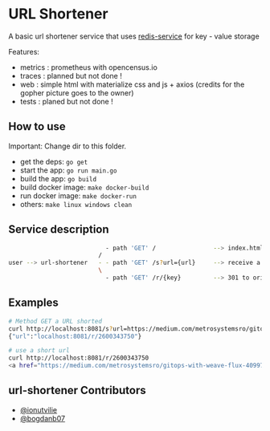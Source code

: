 # URL Shortener

A basic url shortener service that uses [redis-service](https://github.com/metrosystems-cpe/GopherLab/tree/master/redis-service) for key - value storage

Features:

- metrics : prometheus with opencensus.io
- traces  : planned but not done !
- web     : simple html with materialize css and js + axios (credits for the gopher picture goes to the owner)
- tests   : planed but not done !

## How to use

Important: Change dir to this folder.

- get the deps: `go get`
- start the app: `go run main.go`
- build the app: `go build`
- build docker image: `make docker-build`
- run docker image: `make docker-run`
- others: `make linux windows clean`


## Service description

```bash
                           - path 'GET' /                --> index.html
                         /
user --> url-shortener   - - path 'GET' /s?url={url}     --> receive a short url
                         \
                           - path 'GET' /r/{key}         --> 301 to original url
```

## Examples

```bash
# Method GET a URL shorted
curl http://localhost:8081/s?url=https://medium.com/metrosystemsro/gitops-with-weave-flux-40997e929254
{"url":"localhost:8081/r/2600343750"}

# use a short url
curl http://localhost:8081/r/2600343750
<a href="https://medium.com/metrosystemsro/gitops-with-weave-flux-40997e929254">Moved Permanently</a>.

```

## url-shortener Contributors

- [@ionutvilie](https://github.com/ionutvilie)
- [@bogdanb07](https://github.com/bogdanb07)